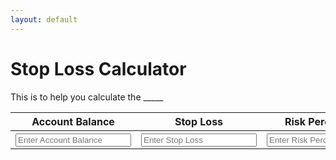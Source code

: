 ```yaml
---
layout: default
---
```


# Stop Loss Calculator

This is to help you calculate the _____

<table>
  <tr>
    <th>Account Balance</th>
    <th>Stop Loss</th>
    <th>Risk Percentage</th>
  </tr>
  <tr>
    <th>
      <input class="query" type="text" id="accBal" name="accBal" placeholder="Enter Account Balance">
    </th>
    <th>
      <input class="query" type="text" id="stopLoss" name="stopLoss" placeholder="Enter Stop Loss">
    </th>
    <th>
      <input class="query" type="text" id="riskPercentage" name="riskPercentage" placeholder="Enter Risk Percentage">
    </th>
  <tr>
</table>


<br>
<p id="output"></p>
<br>

<script>

  let inputs = document.querySelector(".query")

  inputs.forEach(function(input) {
    input.addEventListener('input', function() {
      let accBal = document.getElementById("accBal");
      let stopLoss = document.getElementById("stopLoss");
      let riskPercentage = document.getElementById("riskPercentage");

      output.textContent = riskPercentage * accBal / (stopLoss * 1000);
    })
  });

</script>

